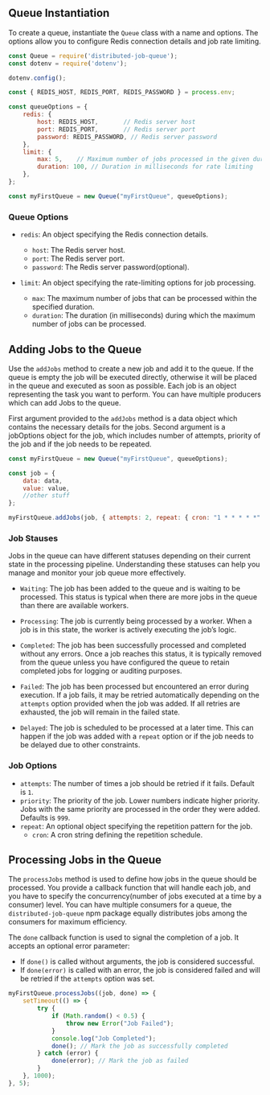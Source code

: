 ## Queue Instantiation

To create a queue, instantiate the `Queue` class with a name and options. The options allow you to configure Redis connection details and job rate limiting.

```js
const Queue = require('distributed-job-queue');
const dotenv = require('dotenv');

dotenv.config();

const { REDIS_HOST, REDIS_PORT, REDIS_PASSWORD } = process.env;

const queueOptions = {
    redis: {
        host: REDIS_HOST,       // Redis server host
        port: REDIS_PORT,       // Redis server port
        password: REDIS_PASSWORD, // Redis server password
    },
    limit: {
        max: 5,    // Maximum number of jobs processed in the given duration
        duration: 100, // Duration in milliseconds for rate limiting
    },
};

const myFirstQueue = new Queue("myFirstQueue", queueOptions);
```

### Queue Options

- `redis`: An object specifying the Redis connection details.
   - `host`: The Redis server host.
   - `port`: The Redis server port.
   - `password`: The Redis server password(optional).

- `limit`: An object specifying the rate-limiting options for job processing.
   - `max`: The maximum number of jobs that can be processed within the specified duration.
   - `duration`: The duration (in milliseconds) during which the maximum number of jobs can be processed.

## Adding Jobs to the Queue

Use the `addJobs` method to create a new job and add it to the queue. If the queue is empty the job will be executed directly, otherwise it will be placed in the queue and executed as soon as possible.  Each job is an object representing the task you want to perform. You can have multiple producers which can add Jobs to the queue.

First argument provided to the `addJobs` method is a data object which contains the necessary details for the jobs. Second argument is a jobOptions object for the job, which includes number of attempts, priority of the job and if the job needs to be repeated.

```js
const myFirstQueue = new Queue("myFirstQueue", queueOptions);

const job = {
    data: data,
    value: value,
    //other stuff
};

myFirstQueue.addJobs(job, { attempts: 2, repeat: { cron: "1 * * * * *" }, priority : 1});
```

### Job Stauses

Jobs in the queue can have different statuses depending on their current state in the processing pipeline. Understanding these statuses can help you manage and monitor your job queue more effectively.

- `Waiting`: The job has been added to the queue and is waiting to be processed. This status is typical when there are more jobs in the queue than there are available workers.

- `Processing`: The job is currently being processed by a worker. When a job is in this state, the worker is actively executing the job’s logic.

- `Completed`: The job has been successfully processed and completed without any errors. Once a job reaches this status, it is typically removed from the queue unless you have configured the queue to retain completed jobs for logging or auditing purposes.

- `Failed`: The job has been processed but encountered an error during execution. If a job fails, it may be retried automatically depending on the `attempts` option provided when the job was added. If all retries are exhausted, the job will remain in the failed state.

- `Delayed`: The job is scheduled to be processed at a later time. This can happen if the job was added with a `repeat` option or if the job needs to be delayed due to other constraints.

### Job Options
- `attempts`: The number of times a job should be retried if it fails. Default is `1`.
- `priority`: The priority of the job. Lower numbers indicate higher priority. Jobs with the same priority are processed in the order they were added. Defaults is `999`.
- `repeat`: An optional object specifying the repetition pattern for the job.
  - `cron`: A cron string defining the repetition schedule.

## Processing Jobs in the Queue
The `processJobs` method is used to define how jobs in the queue should be processed. You provide a callback function that will handle each job, and you have to specify the concurrency(number of jobs executed at a time by a consumer) level. You can have multiple consumers for a queue, the  `distributed-job-queue` npm package equally distributes jobs among the consumers for maximum efficiency.

The `done` callback function is used to signal the completion of a job. It accepts an optional error parameter:

- If `done()` is called without arguments, the job is considered successful.
- If `done(error)` is called with an error, the job is considered failed and will be retried if the `attempts` option was set.

```js
myFirstQueue.processJobs((job, done) => {
    setTimeout(() => {
        try {
            if (Math.random() < 0.5) {
                throw new Error("Job Failed");
            }
            console.log("Job Completed");
            done(); // Mark the job as successfully completed
        } catch (error) {
            done(error); // Mark the job as failed
        }
    }, 1000);
}, 5);
```
